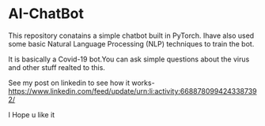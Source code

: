 # AI-ChatBot
This repository conatains a simple chatbot built in PyTorch. Ihave also used some basic Natural Language Processing (NLP) techniques to train the bot.

It is basically a Covid-19 bot.You can ask simple questions about the virus and other stuff realted to this. 

See my post on linkedin to see how it works-https://www.linkedin.com/feed/update/urn:li:activity:6688780994243387392/ 

I Hope u like it
